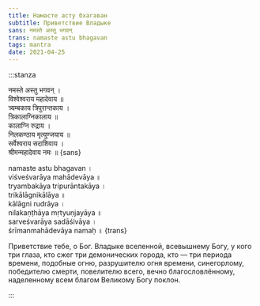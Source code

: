 ```yaml
---
title: Намасте асту бхагаван
subtitle: Приветствие Владыке
sans: नमस्ते अस्तु भगवन्
trans: namaste astu bhagavan
tags: mantra
date: 2021-04-25
---
```


:::stanza

नमस्ते अस्तु भगवन् ।  
विश्वेश्वराय महादेवाय ॥  
त्र्यम्बकाय त्रिपुरान्तकाय ।  
त्रिकालाग्निकालाय ॥  
कालाग्नि रुद्राय ।  
निलकण्ठाय मृत्युण्जयाय ॥  
सर्वेश्वराय सदाशिवाय ।  
श्रीमन्महादेवाय नमः ॥ {sans}

namaste astu bhagavan ।  
viśveśvarāya mahādevāya ॥  
tryambakāya tripurāntakāya ।  
trikālāgnikālāya ॥  
kālāgni rudrāya ।  
nilakaṇṭhāya mṛtyuṇjayāya ॥  
sarveśvarāya sadāśivāya ।  
śrīmanmahādevāya namaḥ ॥ {trans}

Приветствие тебе, о Бог.
Владыке вселенной, всевышнему Богу, у кого три глаза, кто сжег три демонических города, кто — три периода времени, подобные огню, разрушителю огня времени, синегорлому, победителю смерти, повелителю всего, вечно благословлённому, наделенному всем благом Великому Богу поклон.

:::

<audio-player title="Namaste astu Bhagavan" file="/audio/Shiva_-_Namaste_astu_Bhagavan_oum_ru.mp3" />

<audio-player title="Rattan Mohan Sharma - Shiva prathana" file="/audio/Rattan_Mohan_Sharma_-_Shiva_Prarthana_oum_ru.mp3" />
